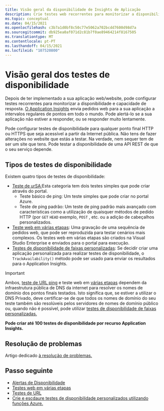 ```yaml
---
title: Visão geral da disponibilidade de Insights de Aplicação
description: Crie testes web recorrentes para monitorizar a disponibilidade e capacidade de resposta da sua app ou website.
ms.topic: conceptual
ms.date: 04/15/2021
ms.openlocfilehash: c3b7a1d0bf8c50c77e5062a702bcdd7600d98d7a
ms.sourcegitcommit: db925ea0af071d2c81b7f0ae89464214f8167505
ms.translationtype: MT
ms.contentlocale: pt-PT
ms.lasthandoff: 04/15/2021
ms.locfileid: "107520800"
---
```

# <a name="availability-tests-overview"></a>Visão geral dos testes de disponibilidade

Depois de ter implementado a sua aplicação web/website, pode configurar testes recorrentes para monitorizar a disponibilidade e capacidade de resposta. [O Application Insights](./app-insights-overview.md) envia pedidos web para a sua aplicação a intervalos regulares de pontos em todo o mundo. Pode alertá-lo se a sua aplicação não estiver a responder, ou se responder muito lentamente.

Pode configurar testes de disponibilidade para qualquer ponto final HTTP ou HTTPS que seja acessível a partir da Internet pública. Não tens de fazer alterações no website que estás a testar. Na verdade, nem sequer tem de ser um site que tens. Pode testar a disponibilidade de uma API REST de que o seu serviço depende.

## <a name="types-of-availability-tests"></a>Tipos de testes de disponibilidade

Existem quatro tipos de testes de disponibilidade:

* [Teste de urSA:](monitor-web-app-availability.md)Esta categoria tem dois testes simples que pode criar através do portal.
    - Teste básico de ping: Um teste simples que pode criar no portal Azure.
    - Teste de ping padrão: Um teste de ping padrão mais avançado com características como a utilização de quaisquer métodos de pedido HTTP (por `GET` `HEAD` exemplo, `POST` , etc. ou a adição de cabeçalhos personalizados.
* [Teste web em várias etapas](availability-multistep.md): Uma gravação de uma sequência de pedidos web, que pode ser reproduzida para testar cenários mais complexos. Os testes web em várias etapas são criados na Visual Studio Enterprise e enviados para o portal para execução.
* [Testes de disponibilidade de faixas personalizadas](/dotnet/api/microsoft.applicationinsights.telemetryclient.trackavailability): Se decidir criar uma aplicação personalizada para realizar testes de disponibilidade, o `TrackAvailability()` método pode ser usado para enviar os resultados para o Application Insights.

> [!IMPORTANT]
> Ambos, [teste de URL ping](monitor-web-app-availability.md) e teste web em [várias etapas](availability-multistep.md) dependem da infraestrutura pública de DNS da internet para resolver os nomes de domínio dos pontos finais testados. Isto significa que, se estiver a utilizar o DNS Privado, deve certificar-se de que todos os nomes de domínio do seu teste também são resolúveis pelos servidores de nomes de domínio público ou, quando não é possível, pode utilizar [testes de disponibilidade de faixas personalizadas.](/dotnet/api/microsoft.applicationinsights.telemetryclient.trackavailability)

**Pode criar até 100 testes de disponibilidade por recurso Application Insights.**

## <a name="troubleshooting"></a>Resolução de problemas

Artigo dedicado [à resolução de problemas.](troubleshoot-availability.md)

## <a name="next-step"></a>Passo seguinte

* [Alertas de Disponibilidade](availability-alerts.md)
* [Testes web em várias etapas](availability-multistep.md)
* [Testes de URL](monitor-web-app-availability.md)
* [Crie e escdaure testes de disponibilidade personalizados utilizando funções Azure.](availability-azure-functions.md)
